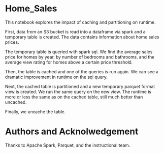 # Home_Sales

This notebook explores the impact of caching and partitioning on runtime.

First, data from an S3 bucket is read into a dataframe via spark and a temporary table is created. The data contains information about home sales prices. 

The temporary table is queried with spark sql. We find the average sales price for homes by year, by number of bedrooms and bathrooms, and the average view rating for homes above a certain price threshold.

Then, the table is cached and one of the queries is run again. We can see a dramatic improvement in runtime on the sql query.

Next, the cached table is partitioned and a new temporary parquet format view is created. We run the same query on the new view. The runtime is more or less the same as on the cached table, still much better than uncached.

Finally, we uncache the table.

# Authors and Acknolwedgement

Thanks to Apache Spark, Parquet, and the instructional team.
